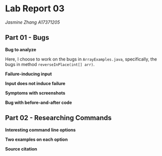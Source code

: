# Lab Report 03
*Jasmine Zhang A17371205*

## Part 01 - Bugs

**Bug to analyze**

Here, I choose to work on the bugs in `ArrayExamples.java`, specifically, the bugs in method `reverseInPlace(int[] arr)`.

**Failure-inducing input**



**Input does not induce failure**


**Symptoms with screenshots**


**Bug with before-and-after code**


## Part 02 - Researching Commands

**Interesting command line options**



**Two examples on each option**


**Source citation**
